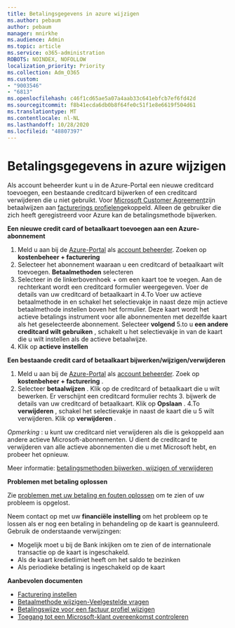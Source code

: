 ```yaml
---
title: Betalingsgegevens in azure wijzigen
ms.author: pebaum
author: pebaum
manager: mnirkhe
ms.audience: Admin
ms.topic: article
ms.service: o365-administration
ROBOTS: NOINDEX, NOFOLLOW
localization_priority: Priority
ms.collection: Adm_O365
ms.custom:
- "9003546"
- "6813"
ms.openlocfilehash: c46f1cd65ae5a07a4aab33c641ebfcb7ef6fd42d
ms.sourcegitcommit: f8b41ecda6db0b8f64fe0c51f1e8e6619f504d61
ms.translationtype: MT
ms.contentlocale: nl-NL
ms.lasthandoff: 10/28/2020
ms.locfileid: "48807397"
---
```

# <a name="change-payment-information-in-azure"></a>Betalingsgegevens in azure wijzigen

Als account beheerder kunt u in de Azure-Portal een nieuwe creditcard toevoegen, een bestaande creditcard bijwerken of een creditcard verwijderen die u niet gebruikt. Voor [Microsoft Customer Agreement](https://docs.microsoft.com/azure/billing/billing-how-to-change-credit-card?WT.mc_id=Portal-Microsoft_Azure_Support#check-access-to-a-microsoft-customer-agreement)zijn betaalwijzen aan [facturerings profielen](https://docs.microsoft.com/azure/billing/billing-how-to-change-credit-card?WT.mc_id=Portal-Microsoft_Azure_Support#change-payment-method-for-a-billing-profile)gekoppeld. Alleen de gebruiker die zich heeft geregistreerd voor Azure kan de betalingsmethode bijwerken.

**Een nieuwe credit card of betaalkaart toevoegen aan een Azure-abonnement**

1. Meld u aan bij de [Azure-Portal](https://portal.azure.com/) als [account beheerder](https://docs.microsoft.com/azure/billing/billing-subscription-transfer?WT.mc_id=Portal-Microsoft_Azure_Support#whoisaa). Zoeken op **kostenbeheer + facturering**
2. Selecteer het abonnement waaraan u een creditcard of betaalkaart wilt toevoegen. **Betaalmethoden** selecteren
3. Selecteer in de linkerbovenhoek + om een kaart toe te voegen. Aan de rechterkant wordt een creditcard formulier weergegeven. Voer de details van uw creditcard of betaalkaart in 4.To Voer uw actieve betaalmethode in en schakel het selectievakje in naast deze mijn actieve betaalmethode instellen boven het formulier. Deze kaart wordt het actieve betalings instrument voor alle abonnementen met dezelfde kaart als het geselecteerde abonnement. Selecteer **volgend** 5.to u **een andere creditcard wilt gebruiken** , schakelt u het selectievakje in van de kaart die u wilt instellen als de actieve betaalwijze.
6. Klik op **actieve instellen**

**Een bestaande credit card of betaalkaart bijwerken/wijzigen/verwijderen**

1. Meld u aan bij de [Azure-Portal](https://portal.azure.com/) als [account beheerder](https://docs.microsoft.com/azure/billing/billing-subscription-transfer?WT.mc_id=Portal-Microsoft_Azure_Support#whoisaa). Zoek op **kostenbeheer + facturering** .
2. Selecteer **betaalwijzen** . Klik op de creditcard of betaalkaart die u wilt bewerken. Er verschijnt een creditcard formulier rechts 3. bijwerk de details van uw creditcard of betaalkaart. Klik op **Opslaan** .
4.To **verwijderen** , schakel het selectievakje in naast de kaart die u 5 wilt verwijderen. Klik op **verwijderen** .

_Opmerking_ : u kunt uw creditcard niet verwijderen als die is gekoppeld aan andere actieve Microsoft-abonnementen. U dient de creditcard te verwijderen van alle actieve abonnementen die u met Microsoft hebt, en probeer het opnieuw.

Meer informatie: [betalingsmethoden bijwerken, wijzigen of verwijderen](https://docs.microsoft.com/azure/billing/billing-how-to-change-credit-card?WT.mc_id=Portal-Microsoft_Azure_Support)

**Problemen met betaling oplossen**

Zie [problemen met uw betaling en fouten oplossen](https://support.microsoft.com/help/4505172/troubleshooting-payment-issues) om te zien of uw probleem is opgelost.

Neem contact op met uw **financiële instelling** om het probleem op te lossen als er nog een betaling in behandeling op de kaart is geannuleerd. Gebruik de onderstaande verwijzingen:

- Mogelijk moet u bij de Bank inkijken om te zien of de internationale transactie op de kaart is ingeschakeld.
- Als de kaart kredietlimiet heeft om het saldo te bezinken
- Als periodieke betaling is ingeschakeld op de kaart

**Aanbevolen documenten**

- [Facturering instellen](https://azure.microsoft.com/pricing/invoicing/)
- [Betaalmethode wijzigen-Veelgestelde vragen](https://docs.microsoft.com/azure/billing/billing-how-to-change-credit-card?WT.mc_id=Portal-Microsoft_Azure_Support#frequently-asked-questions)
- [Betalingswijze voor een factuur profiel wijzigen](https://docs.microsoft.com/azure/billing/billing-how-to-change-credit-card?WT.mc_id=Portal-Microsoft_Azure_Support#change-payment-method-for-a-billing-profile)
- [Toegang tot een Microsoft-klant overeenkomst controleren](https://docs.microsoft.com/azure/billing/billing-how-to-change-credit-card?WT.mc_id=Portal-Microsoft_Azure_Support#check-access-to-a-microsoft-customer-agreement)